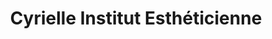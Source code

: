 ---
title: "Cyrielle Institut Esthéticienne"
url: /le-havre/cyrielle-institut-estheticienne/
shop: Kosmetik
---